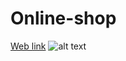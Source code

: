 # Online-shop
[Web link](https://gg-my-web.appspot.com/)
![alt text](https://raw.githubusercontent.com/PhuwadonV/Online-shop/master/Admin.png)
